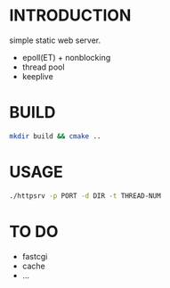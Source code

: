 # INTRODUCTION
simple static web server.
* epoll(ET) + nonblocking
* thread pool
* keeplive

# BUILD

```sh
mkdir build && cmake ..
```

# USAGE

```sh
./httpsrv -p PORT -d DIR -t THREAD-NUM
```

# TO DO

* fastcgi
* cache
* ...